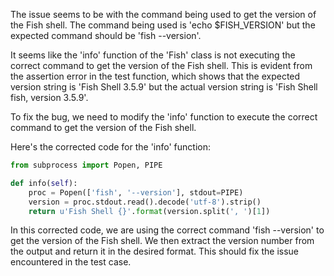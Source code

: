 The issue seems to be with the command being used to get the version of the Fish shell. The command being used is 'echo $FISH_VERSION' but the expected command should be 'fish --version'.

It seems like the 'info' function of the 'Fish' class is not executing the correct command to get the version of the Fish shell. This is evident from the assertion error in the test function, which shows that the expected version string is 'Fish Shell 3.5.9' but the actual version string is 'Fish Shell fish, version 3.5.9'.

To fix the bug, we need to modify the 'info' function to execute the correct command to get the version of the Fish shell.

Here's the corrected code for the 'info' function:

```python
from subprocess import Popen, PIPE

def info(self):
    proc = Popen(['fish', '--version'], stdout=PIPE)
    version = proc.stdout.read().decode('utf-8').strip()
    return u'Fish Shell {}'.format(version.split(', ')[1])
```

In this corrected code, we are using the correct command 'fish --version' to get the version of the Fish shell. We then extract the version number from the output and return it in the desired format. This should fix the issue encountered in the test case.